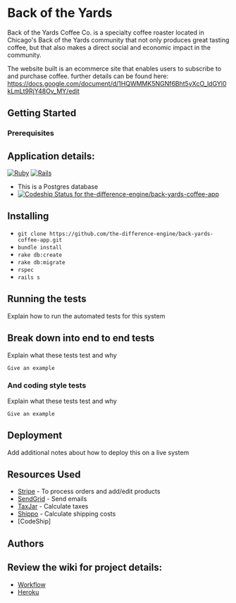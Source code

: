 # Back of the Yards

Back of the Yards Coffee Co. is a specialty coffee roaster located in Chicago's Back of the Yards community that not only produces great tasting coffee, but that also makes a direct social and economic impact in the community.

The website built is an ecommerce site that enables users to subscribe to and purchase coffee. further details can be found here: https://docs.google.com/document/d/1HQWMMK5NGNf6Bht5yXcO_ldGYl0kLmLt9RjY48Ov_MY/edit

## Getting Started

### Prerequisites

## Application details:

[![Ruby](https://img.shields.io/badge/ruby-2.3.0-brightgreen.svg)]()
[![Rails](https://img.shields.io/badge/rails-5.0.3-brightgreen.svg)]()
* This is a Postgres database
* [ ![Codeship Status for the-difference-engine/back-yards-coffee-app](https://app.codeship.com/projects/9d8702b0-2d3b-0135-0f9b-361784b30fbb/status?branch=qa)](https://app.codeship.com/projects/224635)


## Installing

* `git clone https://github.com/the-difference-engine/back-yards-coffee-app.git`
* `bundle install`
* `rake db:create`
* `rake db:migrate`
* `rspec`
* `rails s`

## Running the tests
Explain how to run the automated tests for this system

## Break down into end to end tests

Explain what these tests test and why

```
Give an example
```

### And coding style tests

Explain what these tests test and why

```
Give an example
```
## Deployment

Add additional notes about how to deploy this on a live system


## Resources Used 
* [Stripe](https://stripe.com/docs) - To process orders and add/edit products
* [SendGrid](https://sendgrid.com/) - Send emails
* [TaxJar](https://taxjar.com/) - Calculate taxes
* [Shippo](https://shippo.com/) - Calculate shipping costs
* [CodeShip] 

## Authors


## Review the wiki for project details:

* [Workflow](https://github.com/the-difference-engine/back-yards-coffee-app/wiki/Workflow)
* [Heroku](https://github.com/the-difference-engine/back-yards-coffee-app/wiki/Heroku)
